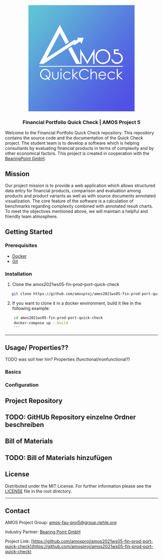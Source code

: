 <br />
<p align="center">
  <a href="https://github.com/amosproj/amos2021ws05-fin-prod-port-quick-check/blob/main/Deliverables/2021-10-27_sprint-01-team-logo.png">
    <img src="Deliverables/sprint01/2021-10-27_sprint-01-team-logo.png " alt="Logo" width="350" height="350">
  </a>

  <h3 align="center">Financial Portfolio Quick Check | AMOS Project 5</h3>
  
Welcome to the Financial Portfolio Quick Check repository. This repository contains the source code and the documentation of the Quick Check project. The student team is to develop a software which is helping consultants by evaluating financial products in terms of complexity and by other economical factors. This project is created in cooperation with the [BearingPoint GmbH](https://www.bearingpoint.com/en/).

## Mission
Our project mission is to provide a web application which allows structured data entry for financial products, comparison and evaluation among products and product variants as well as with source documents annotated visualization.
The core feature of the software is a calculation of benchmarks regarding complexity combined with annotated result charts. To meet the objectives mentioned above, we will maintain a helpful and friendly team atmosphere. 

<!-- GETTING STARTED -->
## **Getting Started**

### Prerequisites

  <ul>
    <li> <a href="https://github.com/amosproj/amos2021ws05-fin-prod-port-quick-check/wiki/Build-&-Deployment-Documentation#deployment">Docker</a> </li>
    <li> <a href="https://git-scm.com/">Git</a> </li>  
  
  </ul>


<!--### Installation -->
### Installation

1. Clone the amos2021ws05-fin-prod-port-quick-check
```sh
   git clone https://github.com/amosproj/amos2021ws05-fin-prod-port-quick-check.git
   ```

2. If you want to clone it in a docker environment, build it like in the following example:
```sh
    cd amos2021ws05-fin-prod-port-quick-check
    docker-compose up --build 
    ```

 ```
--- 
<!-- USAGE EXAMPLES -->
## Usage/ Properties??
TODO was soll hier hin? Properties (functional/nonfunctional?)
### Basics
### Configuration

## Project Repository

TODO: GitHUb Repository einzelne Ordner beschreiben
----------------------------------------------------------------------- 

## Bill of Materials
TODO: Bill of Materials hinzufügen
----------------------------------------------------------------------- 


<!-- LICENSE -->
## License

Distributed under the MIT License. For further information please see the <a href="./LICENSE">LICENSE</a> file in the root directory. 

----------------------------------------------------------------------- 


<!-- CONTACT -->
## Contact

AMOS Project Group: amos-fau-proj5@group.riehle.org

Industry Partner: [Bearing Point GmbH](https://www.bearingpoint.com/en/)

Project Link: [https://github.com/amosproj/amos2021ws05-fin-prod-port-quick-check](https://github.com/amosproj/amos2021ws05-fin-prod-port-quick-check)
